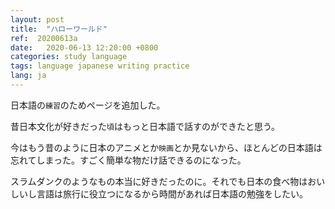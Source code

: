 ```yaml
---
layout: post
title:  "ハローワールド"
ref:  20200613a
date:   2020-06-13 12:20:00 +0800
categories: study language
tags: language japanese writing practice
lang: ja
---
```


日本語の`練習`のためページを追加した。

昔日本文化が好きだった`頃`はもっと日本語で話すのができたと思う。

今はもう昔のように日本のアニメとか`映画`とか見ないから、ほとんどの日本語は忘れてしまった。すごく簡単な物だけ話できるのになった。

スラムダンクのようなもの本当に好きだったのに。それでも日本の食べ物はおいしいし言語は旅行に役立つになるから時間があれば日本語の勉強をしたい。